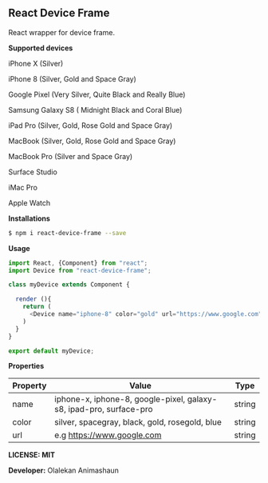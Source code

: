 ## React Device Frame
React wrapper for device frame.

**Supported devices**

iPhone X (Silver)

iPhone 8 (Silver, Gold and Space Gray)

Google Pixel (Very Silver, Quite Black and Really Blue)

Samsung Galaxy S8 ( Midnight Black and Coral Blue)

iPad Pro (Silver, Gold, Rose Gold and Space Gray)

MacBook (Silver, Gold, Rose Gold and Space Gray)

MacBook Pro (Silver and Space Gray)

Surface Studio

iMac Pro

Apple Watch


**Installations**
```bash
$ npm i react-device-frame --save
```

**Usage**

```javascript
import React, {Component} from "react";
import Device from "react-device-frame";

class myDevice extends Component {

  render (){
    return (
      <Device name="iphone-8" color="gold" url="https://www.google.com" />
    )
  }
}

export default myDevice;
```

**Properties**

| Property  | Value   |  Type |  
|---|---|---|
|  name |  iphone-x, iphone-8, google-pixel, galaxy-s8, ipad-pro, surface-pro |  string |
| color  |silver, spacegray, black, gold, rosegold, blue   |  string |
|  url |e.g https://www.google.com   |  string | |

**LICENSE: MIT**

**Developer:** Olalekan Animashaun
